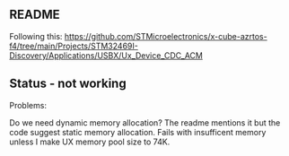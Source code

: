 ## README

Following this: https://github.com/STMicroelectronics/x-cube-azrtos-f4/tree/main/Projects/STM32469I-Discovery/Applications/USBX/Ux_Device_CDC_ACM 

## Status - not working

Problems: 

Do we need dynamic memory allocation? The readme mentions it but the code suggest static memory allocation. 
Fails with insufficent memory unless I make UX memory pool size to 74K.  